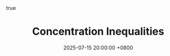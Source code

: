---
title: Concentration Inequalities
date: 2025-07-15 20:00:00 +0800
description: Part 1 of notes on C229M. A concise arrangement on the concentration inequalities used in the lectures.
categories: [ML Theory (C229M T. Ma)]
tags: [mldl]
math: true
toc: false
---